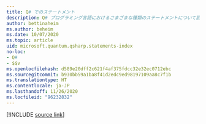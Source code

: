 ```yaml
---
title: Q# でのステートメント
description: Q# プログラミング言語におけるさまざまな種類のステートメントについて説明します。
author: bettinaheim
ms.author: beheim
ms.date: 10/07/2020
ms.topic: article
uid: microsoft.quantum.qsharp.statements-index
no-loc:
- Q#
- $$v
ms.openlocfilehash: d589e20dff2c621f4af375fdcc32e32ec0712ebc
ms.sourcegitcommit: b930bb59a1ba8f41d2edc9ed98197109aa8c7f1b
ms.translationtype: HT
ms.contentlocale: ja-JP
ms.lasthandoff: 11/26/2020
ms.locfileid: "96232832"
---
```

<!---
# Statements in Q#
-->

[!INCLUDE [source link](~/includes/qsharp-language/Specifications/Language/2_Statements/README.md)]

